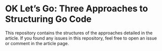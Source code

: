 # OK Let’s Go: Three Approaches to Structuring Go Code

This repository contains the structures of the approaches detailed in the article.
If you found any issues in this repository, feel free to open an issue or comment in the article page.
